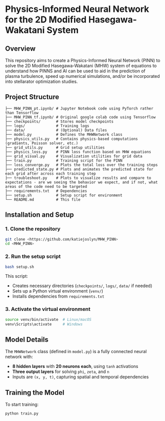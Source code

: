 # Physics-Informed Neural Network for the 2D Modified Hasegawa-Wakatani System

## Overview
This repository aims to create a Physics-Informed Neural Network (PINN) to solve the 2D Modified Hasegawa-Wakatani (MHW) system of equations to understand how PINNS and AI can be used to aid in the prediction of plasma turbulence, speed up numerical simulations, and/or be incorporated into stellarator optimization studies.

## Project Structure
```
├── MHW_PINN_pt.ipynb/ # Jupyter Notebook code using PyTorch rather than Tensorflow
├── MHW_PINN_tf.ipynb/ # Original google colab code using Tensorflow
├── checkpoints/       # Stores model checkpoints
├── logs/              # Training logs
├── data/              # (Optional) Data files
├── model.py           # Defines the MHWNetwork class
├── physics_utils.py   # Contains physics-based computations (gradients, Poisson solver, etc.)
├── grid_utils.py      # Grid setup utilities
├── physics_loss.py    # PINN loss function based on MHW equations
├── grid_visual.py     # Visualization utilities for grid data
├── train.py           # Training script for the PINN
├── loss_converge.py   # Plots the total loss over the training steps
├── predicted_state.py # Plots and animates the predicted state for each grid after across each training step
├── troubleshoot.py    # Plots to visualize results and compare to expectations - are we seeing the behavior we expect, and if not, what areas of the code need to be targeted
├── requirements.txt   # Dependencies
├── setup.sh           # Setup script for environment
└── README.md          # This file
```

## Installation and Setup
### 1. Clone the repository
```bash
git clone <https://github.com/katiejoslyn/MHW_PINN>
cd <MHW_PINN>
```

### 2. Run the setup script
```bash
bash setup.sh
```
This script:
- Creates necessary directories (`checkpoints/`, `logs/`, `data/` if needed)
- Sets up a Python virtual environment (`venv/`)
- Installs dependencies from `requirements.txt`

### 3. Activate the virtual environment
```bash
source venv/bin/activate  # Linux/macOS
venv\Scripts\activate     # Windows
```

## Model Details
The `MHWNetwork` class (defined in `model.py`) is a fully connected neural network with:
- **8 hidden layers** with **20 neurons each**, using `tanh` activations
- **Three output layers** for solving `phi`, `zeta`, and `n`
- Inputs are `(x, y, t)`, capturing spatial and temporal dependencies

## Training the Model
To start training:
```bash
python train.py
```
